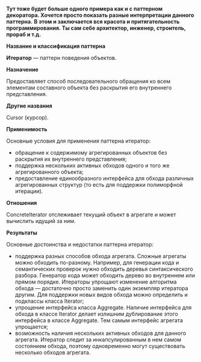 ﻿**Тут тоже будет больше одного примера как и с паттерном декоратора. Хочется просто показать разные интерпретации данного паттерна.**
**В этом и заключается вся красота и притягательность программирования. Ты сам себе архитектор, инженер, строитель, прораб и т.д.**

**Название и классификация паттерна﻿**
 
﻿**Итератор﻿** — паттерн поведения объектов.
 
﻿**Назначение﻿**
 
Предоставляет способ последовательного обращения ко всем элементам составного объекта без раскрытия его внутреннего представления.

﻿**Другие названия﻿**
 
Cursor (курсор).

﻿**Применимость﻿**
 
Основные условия для применения паттерна итератор:
* обращение к содержимому агрегированных объектов без раскрытия их внутреннего представления;
* поддержка нескольких активных обходов одного и того же агрегированного объекта;
* предоставление единообразного интерфейса для обхода различных агрегированных структур (то есть для поддержки полиморфной итерации).

﻿**Отношения﻿**
 
ConcreteIterator отслеживает текущий объект в агрегате и может вычислить идущий за ним.

﻿**Результаты﻿**
 
Основные достоинства и недостатки паттерна итератор:
* поддержка разных способов обхода агрегата. Сложные агрегаты можно обходить по-разному. Например, для генерации кода и семантических проверок нужно обходить деревья синтаксического разбора. Генератор кода может обходить дерево во внутреннем или прямом порядке. Итераторы упрощают изменение алгоритма обхода — достаточно просто заменить один экземпляр итератора другим. Для поддержки новых видов обхода можно определить и подклассы класса Iterator;
* упрощение интерфейса класса Aggregate. Наличие интерфейса для обхода в классе Iterator делает излишним дублирование этого интерфейса в классе Aggregate. Тем самым интерфейс агрегата упрощается;
* возможность наличия нескольких активных обходов для данного агрегата. Итератор следит за инкапсулированным в нем самом состоянием обхода, поэтому одновременно могут существовать несколько обходов агрегата.
